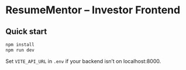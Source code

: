 # ResumeMentor – Investor Frontend

## Quick start
```bash
npm install
npm run dev
```

Set `VITE_API_URL` in `.env` if your backend isn’t on localhost:8000.
